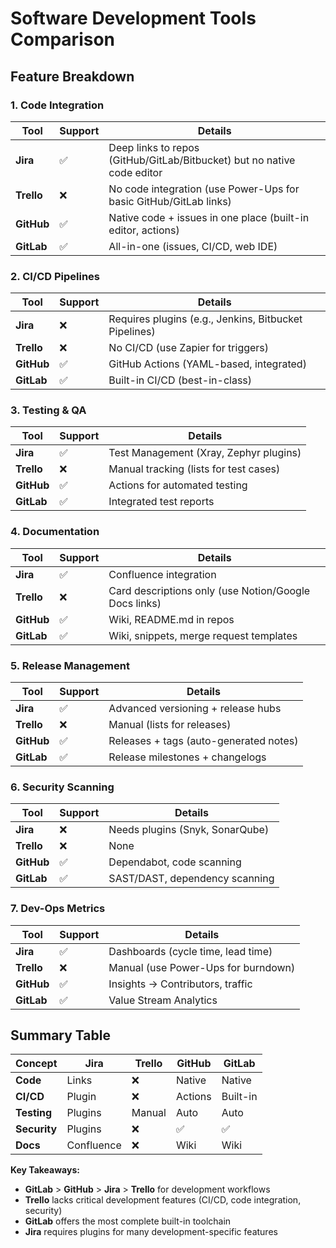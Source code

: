 # Software Development Tools Comparison

## Feature Breakdown

### 1. Code Integration
| Tool    | Support | Details |
|---------|---------|---------|
| **Jira** | ✅ | Deep links to repos (GitHub/GitLab/Bitbucket) but no native code editor |
| **Trello** | ❌ | No code integration (use Power-Ups for basic GitHub/GitLab links) |
| **GitHub** | ✅ | Native code + issues in one place (built-in editor, actions) |
| **GitLab** | ✅ | All-in-one (issues, CI/CD, web IDE) |

### 2. CI/CD Pipelines
| Tool    | Support | Details |
|---------|---------|---------|
| **Jira** | ❌ | Requires plugins (e.g., Jenkins, Bitbucket Pipelines) |
| **Trello** | ❌ | No CI/CD (use Zapier for triggers) |
| **GitHub** | ✅ | GitHub Actions (YAML-based, integrated) |
| **GitLab** | ✅ | Built-in CI/CD (best-in-class) |

### 3. Testing & QA
| Tool    | Support | Details |
|---------|---------|---------|
| **Jira** | ✅ | Test Management (Xray, Zephyr plugins) |
| **Trello** | ❌ | Manual tracking (lists for test cases) |
| **GitHub** | ✅ | Actions for automated testing |
| **GitLab** | ✅ | Integrated test reports |

### 4. Documentation
| Tool    | Support | Details |
|---------|---------|---------|
| **Jira** | ✅ | Confluence integration |
| **Trello** | ❌ | Card descriptions only (use Notion/Google Docs links) |
| **GitHub** | ✅ | Wiki, README.md in repos |
| **GitLab** | ✅ | Wiki, snippets, merge request templates |

### 5. Release Management
| Tool    | Support | Details |
|---------|---------|---------|
| **Jira** | ✅ | Advanced versioning + release hubs |
| **Trello** | ❌ | Manual (lists for releases) |
| **GitHub** | ✅ | Releases + tags (auto-generated notes) |
| **GitLab** | ✅ | Release milestones + changelogs |

### 6. Security Scanning
| Tool    | Support | Details |
|---------|---------|---------|
| **Jira** | ❌ | Needs plugins (Snyk, SonarQube) |
| **Trello** | ❌ | None |
| **GitHub** | ✅ | Dependabot, code scanning |
| **GitLab** | ✅ | SAST/DAST, dependency scanning |

### 7. Dev-Ops Metrics
| Tool    | Support | Details |
|---------|---------|---------|
| **Jira** | ✅ | Dashboards (cycle time, lead time) |
| **Trello** | ❌ | Manual (use Power-Ups for burndown) |
| **GitHub** | ✅ | Insights → Contributors, traffic |
| **GitLab** | ✅ | Value Stream Analytics |

## Summary Table

| Concept        | Jira       | Trello     | GitHub     | GitLab     |
|---------------|------------|------------|------------|------------|
| **Code**      | Links      | ❌         | Native     | Native     |
| **CI/CD**     | Plugin     | ❌         | Actions    | Built-in   |
| **Testing**   | Plugins    | Manual     | Auto       | Auto       |
| **Security**  | Plugins    | ❌         | ✅         | ✅         |
| **Docs**      | Confluence | ❌         | Wiki       | Wiki       |

**Key Takeaways:**
- **GitLab** > **GitHub** > **Jira** > **Trello** for development workflows
- **Trello** lacks critical development features (CI/CD, code integration, security)
- **GitLab** offers the most complete built-in toolchain
- **Jira** requires plugins for many development-specific features
